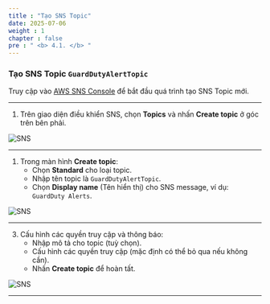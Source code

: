 ```yaml
---
title : "Tạo SNS Topic"
date: 2025-07-06
weight : 1
chapter : false
pre : " <b> 4.1. </b> "
---
```


### Tạo SNS Topic `GuardDutyAlertTopic`

Truy cập vào [AWS SNS Console](https://console.aws.amazon.com/sns/v3/home) để bắt đầu quá trình tạo SNS Topic mới.

---

1. Trên giao diện điều khiển SNS, chọn **Topics** và nhấn **Create topic** ở góc trên bên phải.

![SNS](/images/4.SNS/01-sns.png)

---

1. Trong màn hình **Create topic**:
   - Chọn **Standard** cho loại topic.
   - Nhập tên topic là `GuardDutyAlertTopic`.
   - Chọn **Display name** (Tên hiển thị) cho SNS message, ví dụ: `GuardDuty Alerts`.

![SNS](/images/4.SNS/02-sns.png)

---

3. Cấu hình các quyền truy cập và thông báo:
   - Nhập mô tả cho topic (tuỳ chọn).
   - Cấu hình các quyền truy cập (mặc định có thể bỏ qua nếu không cần).
   - Nhấn **Create topic** để hoàn tất.

![SNS](/images/4.SNS/03-sns.png)

---

